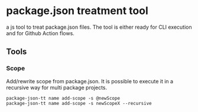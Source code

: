 # package.json treatment tool

a js tool to treat package.json files. The tool is either ready for CLI execution and for Github Action flows.

## Tools

### Scope

Add/rewrite scope from package.json. It is possible to execute it in a recursive way for multi package projects.

```
package-json-tt name add-scope -s @newScope
package-json-tt name add-scope -s newScopeX --recursive
```

